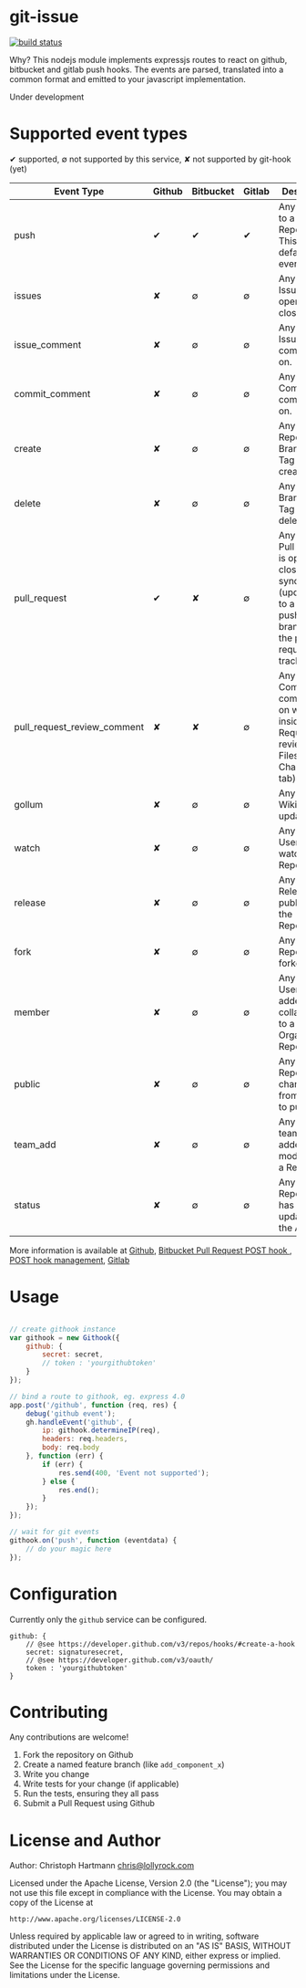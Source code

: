 # git-issue

[![build status](https://secure.travis-ci.org/gittalk/git-hook.png)](http://travis-ci.org/gittalk/git-hook)

Why? This nodejs module implements expressjs routes to react on github, bitbucket and gitlab push hooks. The events are parsed, translated into a common format and emitted to your javascript implementation.

Under development

# Supported event types

✔ supported, ∅ not supported by this service, ✘ not supported by git-hook (yet)

| Event Type    | Github     | Bitbucket | Gitlab    | Description |
| ------------- | ---------- | --------- | --------- | ----------- |
|push | ✔ | ✔ | ✔  | Any git push to a Repository. This is the default event. |
|issues | ✘ | ∅ | ∅ | Any time an Issue is opened or closed. |
|issue_comment | ✘ | ∅ | ∅ | Any time an Issue is commented on. |
|commit_comment | ✘ | ∅ | ∅ | Any time a Commit is commented on. |
|create  | ✘ | ∅ | ∅ | Any time a Repository, Branch, or Tag is created. |
|delete  | ✘ | ∅ | ∅ | Any time a Branch or Tag is deleted. |
|pull_request  | ✔ | ✘ | ∅ | Any time a Pull Request is opened, closed, or synchronized (updated due to a new push in the branch that the pull request is tracking). |
|pull_request_review_comment  | ✘ | ✘ | ∅ | Any time a Commit is commented on while inside a Pull Request review (the Files Changed tab). |
|gollum  | ✘ | ∅ | ∅ |  Any time a Wiki page is updated. |
|watch  | ✘ | ∅ | ∅ |  Any time a User watches the Repository. |
|release  | ✘ | ∅ | ∅ |  Any time a Release is published in the Repository. |
|fork  | ✘ | ∅ | ∅ |  Any time a Repository is forked. |
|member  | ✘ | ∅ | ∅ |  Any time a User is added as a collaborator to a non-Organization Repository. |
|public | ✘ | ∅ | ∅ |   Any time a Repository changes from private to public. |
|team_add  | ✘ | ∅ | ∅ | Any time a team is added or modified on a Repository. |
|status | ✘ | ∅ | ∅ | Any time a Repository has a status update from the API |

More information is available at [Github](http://developer.github.com/v3/repos/hooks/), [Bitbucket Pull Request POST hook ](https://confluence.atlassian.com/display/BITBUCKET/Pull+Request+POST+hook+management), [POST hook management](https://confluence.atlassian.com/display/BITBUCKET/POST+hook+management), [Gitlab](http://api.gitlab.org/system_hooks.html)

# Usage

```javascript

// create githook instance
var githook = new Githook({
    github: {
        secret: secret,
        // token : 'yourgithubtoken'
    }
});

// bind a route to githook, eg. express 4.0
app.post('/github', function (req, res) {
    debug('github event');
    gh.handleEvent('github', {
        ip: githook.determineIP(req),
        headers: req.headers,
        body: req.body
    }, function (err) {
        if (err) {
            res.send(400, 'Event not supported');
        } else {
            res.end();
        }
    });
});

// wait for git events
githook.on('push', function (eventdata) {
    // do your magic here
});

```


# Configuration

Currently only the `github` service can be configured. 

    github: {
        // @see https://developer.github.com/v3/repos/hooks/#create-a-hook
        secret: signaturesecret,
        // @see https://developer.github.com/v3/oauth/
        token : 'yourgithubtoken'
    }


# Contributing

Any contributions are welcome!

1. Fork the repository on Github
2. Create a named feature branch (like `add_component_x`)
3. Write you change
4. Write tests for your change (if applicable)
5. Run the tests, ensuring they all pass
6. Submit a Pull Request using Github

# License and Author

Author: Christoph Hartmann <chris@lollyrock.com>

Licensed under the Apache License, Version 2.0 (the "License");
you may not use this file except in compliance with the License.
You may obtain a copy of the License at

    http://www.apache.org/licenses/LICENSE-2.0

Unless required by applicable law or agreed to in writing, software
distributed under the License is distributed on an "AS IS" BASIS,
WITHOUT WARRANTIES OR CONDITIONS OF ANY KIND, either express or implied.
See the License for the specific language governing permissions and
limitations under the License.
